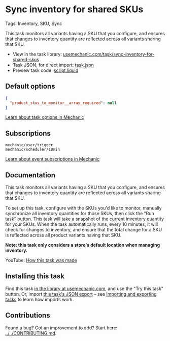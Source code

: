 # Sync inventory for shared SKUs

Tags: Inventory, SKU, Sync

This task monitors all variants having a SKU that you configure, and ensures that changes to inventory quantity are reflected across all variants sharing that SKU.

* View in the task library: [usemechanic.com/task/sync-inventory-for-shared-skus](https://usemechanic.com/task/sync-inventory-for-shared-skus)
* Task JSON, for direct import: [task.json](../../tasks/sync-inventory-for-shared-skus.json)
* Preview task code: [script.liquid](./script.liquid)

## Default options

```json
{
  "product_skus_to_monitor__array_required": null
}
```

[Learn about task options in Mechanic](https://docs.usemechanic.com/article/471-task-options)

## Subscriptions

```liquid
mechanic/user/trigger
mechanic/scheduler/10min
```

[Learn about event subscriptions in Mechanic](https://docs.usemechanic.com/article/408-subscriptions)

## Documentation

This task monitors all variants having a SKU that you configure, and ensures that changes to inventory quantity are reflected across all variants sharing that SKU.

To set up this task, configure with the SKUs you'd like to monitor, manually synchronize all inventory quantities for those SKUs, then click the "Run task" button. This task will take a snapshot of the current inventory quantity for your SKUs. When the task automatically runs, every 10 minutes, it will check for changes to inventory, and ensure that the total change for a SKU is reflected across all product variants having that SKU.

__Note: this task only considers a store's default location when managing inventory.__

YouTube: [How this task was made](https://youtu.be/CoWvIdibz9Y)

## Installing this task

Find this task [in the library at usemechanic.com](https://usemechanic.com/task/sync-inventory-for-shared-skus), and use the "Try this task" button. Or, import [this task's JSON export](../../tasks/sync-inventory-for-shared-skus.json) – see [Importing and exporting tasks](https://docs.usemechanic.com/article/505-importing-and-exporting-tasks) to learn how imports work.

## Contributions

Found a bug? Got an improvement to add? Start here: [../../CONTRIBUTING.md](../../CONTRIBUTING.md).
